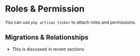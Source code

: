 # Roles & Permission
You can use `php artisan tinker` to attach roles and permissions.

## Migrations & Relationships
- This is discussed in recent sections
